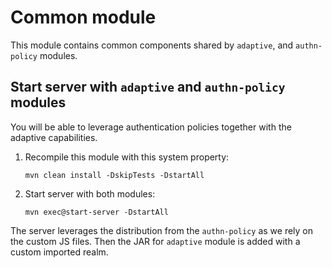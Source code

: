 # Common module

This module contains common components shared by `adaptive`, and `authn-policy` modules.

## Start server with `adaptive` and `authn-policy` modules

You will be able to leverage authentication policies together with the adaptive capabilities.

1. Recompile this module with this system property:
    ```shell
    mvn clean install -DskipTests -DstartAll 
    ```
2. Start server with both modules:
   ```shell
   mvn exec@start-server -DstartAll
   ```
   
The server leverages the distribution from the `authn-policy` as we rely on the custom JS files.
Then the JAR for `adaptive` module is added with a custom imported realm.